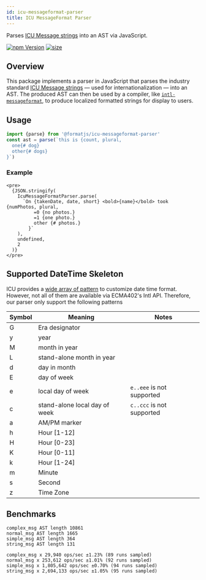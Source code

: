 ```yaml
---
id: icu-messageformat-parser
title: ICU MessageFormat Parser
---
```


Parses [ICU Message strings](https://unicode-org.github.io/icu/userguide/format_parse/messages) into an AST via JavaScript.

[![npm Version](https://badgen.net/npm/v/@formatjs/icu-messageformat-parser)](https://www.npmjs.com/package/@formatjs/icu-messageformat-parser)
[![size](https://badgen.net/bundlephobia/minzip/@formatjs/icu-messageformat-parser)](https://bundlephobia.com/result?p=@formatjs/icu-messageformat-parser)

## Overview

This package implements a parser in JavaScript that parses the industry standard [ICU Message strings](https://unicode-org.github.io/icu/userguide/format_parse/messages) — used for internationalization — into an AST. The produced AST can then be used by a compiler, like [`intl-messageformat`](./intl-messageformat.md), to produce localized formatted strings for display to users.

## Usage

```ts
import {parse} from '@formatjs/icu-messageformat-parser'
const ast = parse(`this is {count, plural, 
  one{# dog} 
  other{# dogs}
}`)
```

### Example

```tsx live
<pre>
  {JSON.stringify(
    IcuMessageFormatParser.parse(
      `On {takenDate, date, short} <bold>{name}</bold> took {numPhotos, plural,
          =0 {no photos.}
          =1 {one photo.}
          other {# photos.}
        }`
    ),
    undefined,
    2
  )}
</pre>
```

## Supported DateTime Skeleton

ICU provides a [wide array of pattern](https://www.unicode.org/reports/tr35/tr35-dates.html#Date_Field_Symbol_Table) to customize date time format. However, not all of them are available via ECMA402's Intl API. Therefore, our parser only support the following patterns

| Symbol | Meaning                       | Notes                     |
| ------ | ----------------------------- | ------------------------- |
| G      | Era designator                |
| y      | year                          |
| M      | month in year                 |
| L      | stand-alone month in year     |
| d      | day in month                  |
| E      | day of week                   |
| e      | local day of week             | `e..eee` is not supported |
| c      | stand-alone local day of week | `c..ccc` is not supported |
| a      | AM/PM marker                  |
| h      | Hour [1-12]                   |
| H      | Hour [0-23]                   |
| K      | Hour [0-11]                   |
| k      | Hour [1-24]                   |
| m      | Minute                        |
| s      | Second                        |
| z      | Time Zone                     |

## Benchmarks

```
complex_msg AST length 10861
normal_msg AST length 1665
simple_msg AST length 364
string_msg AST length 131

complex_msg x 29,940 ops/sec ±1.23% (89 runs sampled)
normal_msg x 253,612 ops/sec ±1.01% (92 runs sampled)
simple_msg x 1,805,642 ops/sec ±0.70% (94 runs sampled)
string_msg x 2,694,133 ops/sec ±1.05% (95 runs sampled)
```
